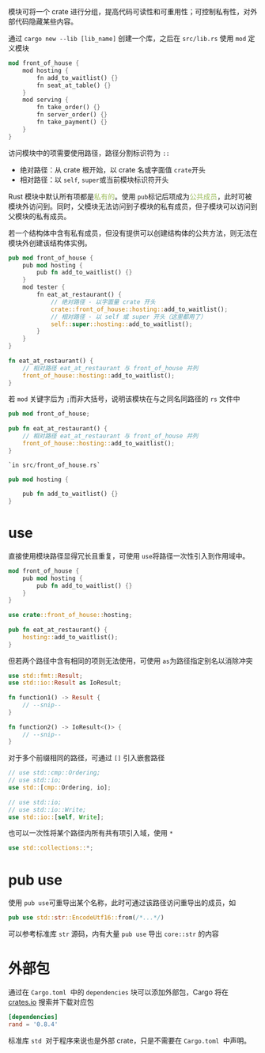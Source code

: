 模块可将一个 crate 进行分组，提高代码可读性和可重用性；可控制私有性，对外部代码隐藏某些内容。

通过 `cargo new --lib [lib_name]`​ 创建一个库，之后在 `src/lib.rs`​ 使用 `mod`​ 定义模块

```rust title:src/lib.rs
mod front_of_house {  
    mod hosting {  
        fn add_to_waitlist() {}  
        fn seat_at_table() {}  
    }  
    mod serving {  
        fn take_order() {}  
        fn server_order() {}  
        fn take_payment() {}  
    }  
}
```

访问模块中的项需要使用路径，路径分割标识符为 `::`​

- 绝对路径：从 crate 根开始，以 crate 名或字面值 `crate`​ 开头
- 相对路径：以 `self`​, `super`​ 或当前模块标识符开头

Rust 模块中默认所有项都是<font color="#9bbb59">私有的</font>。使用 `pub`​ 标记后项成为<font color="#9bbb59">公共成员</font>，此时可被模块外访问到。同时，父模块无法访问到子模块的私有成员，但子模块可以访问到父模块的私有成员。

若一个结构体中含有私有成员，但没有提供可以创建结构体的公共方法，则无法在模块外创建该结构体实例。

```rust
pub mod front_of_house {  
    pub mod hosting {  
        pub fn add_to_waitlist() {}  
    }  
    mod tester {   
        fn eat_at_restaurant() {  
            // 绝对路径 - 以字面量 crate 开头  
            crate::front_of_house::hosting::add_to_waitlist();  
            // 相对路径 - 以 self 或 super 开头（这里都用了）  
            self::super::hosting::add_to_waitlist();  
        }  
    }  
}  
​  
fn eat_at_restaurant() {  
    // 相对路径 eat_at_restaurant 与 front_of_house 并列  
    front_of_house::hosting::add_to_waitlist();  
}
```

若 `mod`​ 关键字后为 `;`​ 而非大括号，说明该模块在与之同名同路径的 `rs`​ 文件中

```rust title:src/lib.rs
pub mod front_of_house;  
​  
pub fn eat_at_restaurant() {  
    // 相对路径 eat_at_restaurant 与 front_of_house 并列  
    front_of_house::hosting::add_to_waitlist();  
}

`in src/front_of_house.rs`​

pub mod hosting {  
​  
    pub fn add_to_waitlist() {}  
}
```
# use

直接使用模块路径显得冗长且重复，可使用 `use`​ 将路径一次性引入到作用域中。

```rust
mod front_of_house {  
    pub mod hosting {  
        pub fn add_to_waitlist() {}  
    }  
}  
​  
use crate::front_of_house::hosting;  
​  
pub fn eat_at_restaurant() {  
    hosting::add_to_waitlist();  
}
```

但若两个路径中含有相同的项则无法使用，可使用 `as`​ 为路径指定别名以消除冲突

```rust
use std::fmt::Result;  
use std::io::Result as IoResult;  
​  
fn function1() -> Result {  
    // --snip--  
}  
​  
fn function2() -> IoResult<()> {  
    // --snip--  
}
```

对于多个前缀相同的路径，可通过 `[]`​ 引入嵌套路径

```rust
// use std::cmp::Ordering;  
// use std::io;  
use std::[cmp::Ordering, io];  
​  
// use std::io;  
// use std::io::Write;  
use std::io::[self, Write];
```

也可以一次性将某个路径内所有共有项引入域，使用 `*`​

```rust
use std::collections::*;
```
# pub use

使用 `pub use`​ 可重导出某个名称，此时可通过该路径访问重导出的成员，如

```rust
pub use std::str::EncodeUtf16::from(/*...*/)
```

可以参考标准库 `str` 源码，内有大量 `pub use` 导出 `core::str` 的内容
# 外部包

通过在 `Cargo.toml` ​ 中的 `dependencies` ​ 块可以添加外部包，Cargo 将在 [crates.io](https://crates.io/) 搜索并下载对应包

```toml
[dependencies]
rand = '0.8.4'
```

标准库 `std` ​ 对于程序来说也是外部 crate，只是不需要在 `Cargo.toml` ​ 中声明。
